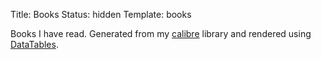 Title: Books
Status: hidden
Template: books

Books I have read. Generated from my [calibre](https://calibre-ebook.com/) library and rendered using [DataTables](https://datatables.net/examples/ajax/custom_data_flat.html).
